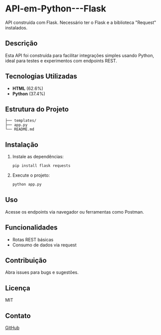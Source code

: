 # API-em-Python---Flask

API construída com Flask. Necessário ter o Flask e a biblioteca "Request" instalados.

## Descrição

Esta API foi construída para facilitar integrações simples usando Python, ideal para testes e experimentos com endpoints REST.

## Tecnologias Utilizadas

- **HTML** (62.6%)
- **Python** (37.4%)

## Estrutura do Projeto

```
├── templates/
├── app.py
└── README.md
```

## Instalação

1. Instale as dependências:
   ```bash
   pip install flask requests
   ```

2. Execute o projeto:
   ```bash
   python app.py
   ```

## Uso

Acesse os endpoints via navegador ou ferramentas como Postman.

## Funcionalidades

- Rotas REST básicas
- Consumo de dados via request

## Contribuição

Abra issues para bugs e sugestões.

## Licença

MIT

## Contato

[GitHub](https://github.com/PedroHenrique2107)
